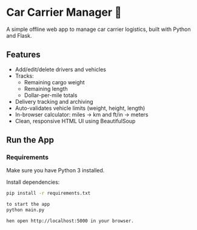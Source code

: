 # Car Carrier Manager 🚚

A simple offline web app to manage car carrier logistics, built with Python and Flask.

## Features

- Add/edit/delete drivers and vehicles
- Tracks:
  - Remaining cargo weight
  - Remaining length
  - Dollar-per-mile totals
- Delivery tracking and archiving
- Auto-validates vehicle limits (weight, height, length)
- In-browser calculator: miles → km and ft/in → meters
- Clean, responsive HTML UI using BeautifulSoup

## Run the App

### Requirements

Make sure you have Python 3 installed.

Install dependencies:

```bash
pip install -r requirements.txt

to start the app
python main.py

hen open http://localhost:5000 in your browser.